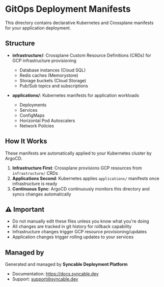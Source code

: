 # GitOps Deployment Manifests

This directory contains declarative Kubernetes and Crossplane manifests for your application deployment.

## Structure

- **infrastructure/**: Crossplane Custom Resource Definitions (CRDs) for GCP infrastructure provisioning
  - Database instances (Cloud SQL)
  - Redis caches (Memorystore)
  - Storage buckets (Cloud Storage)
  - Pub/Sub topics and subscriptions

- **applications/**: Kubernetes manifests for application workloads
  - Deployments
  - Services
  - ConfigMaps
  - Horizontal Pod Autoscalers
  - Network Policies

## How It Works

These manifests are automatically applied to your Kubernetes cluster by ArgoCD.

1. **Infrastructure First**: Crossplane provisions GCP resources from `infrastructure/` CRDs
2. **Applications Second**: Kubernetes applies `applications/` manifests once infrastructure is ready
3. **Continuous Sync**: ArgoCD continuously monitors this directory and syncs changes automatically

## ⚠️ Important

- Do not manually edit these files unless you know what you're doing
- All changes are tracked in git history for rollback capability
- Infrastructure changes trigger GCP resource provisioning/updates
- Application changes trigger rolling updates to your services

## Managed by

Generated and managed by **Syncable Deployment Platform**
- Documentation: https://docs.syncable.dev
- Support: support@syncable.dev
